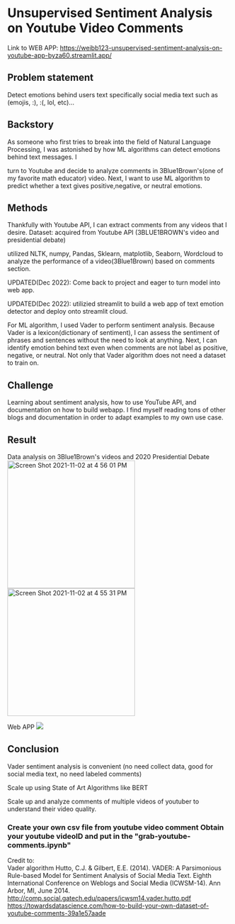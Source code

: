 # Unsupervised Sentiment Analysis on Youtube Video Comments

Link to WEB APP: https://weibb123-unsupervised-sentiment-analysis-on-youtube-app-byza60.streamlit.app/


<h2>Problem statement</h2>
Detect emotions behind users text specifically social media text such as (emojis, :), :(, lol, etc)...

<h2>Backstory</h2>
As someone who first tries to break into the field of Natural Language Processing, I was astonished by how ML algorithms can detect emotions behind text messages. I

turn to Youtube and decide to analyze comments in 3Blue1Brown's(one of my favorite math educator) video. Next, I want to use ML algorithm to predict whether a text gives positive,negative, or neutral emotions.

<h2>Methods</h2>
Thankfully with Youtube API, I can extract comments from any videos that I desire.
Dataset: acquired from Youtube API (3BLUE1BROWN's video and presidential debate)

utilized NLTK, numpy, Pandas, Sklearn, matplotlib, Seaborn, Wordcloud to analyze the performance of a video(3Blue1Brown) based on comments section.

UPDATED(Dec 2022): Come back to project and eager to turn model into web app.

UPDATED(Dec 2022): utilizied streamlit to build a web app of text emotion detector and deploy onto streamlit cloud.

For ML algorithm, I used Vader to perform sentiment analysis. Because Vader is a lexicon(dictionary of sentiment), I can assess the sentiment of phrases and sentences without the need to look at anything. Next, I can identify emotion behind text even when comments are not label as positive, negative, or neutral. Not only that Vader algorithm does not need a dataset to train on.

<h2>Challenge</h2>
Learning about sentiment analysis, how to use YouTube API, and documentation on how to build webapp. I find myself reading tons of other blogs and documentation in order to adapt examples to my own use case.

<h2>Result</h2>
Data analysis on 3Blue1Brown's videos and 2020 Presidential Debate
<img width="288" alt="Screen Shot 2021-11-02 at 4 56 01 PM" src="https://user-images.githubusercontent.com/84426364/139952010-e16b8d0d-24c4-484f-9014-6a44e5918212.png">

<img width="288" alt="Screen Shot 2021-11-02 at 4 55 31 PM" src="https://user-images.githubusercontent.com/84426364/139952041-dbcbdf13-aaa3-43ac-a858-52c2eb648ffd.png">

Web APP
<img src="https://user-images.githubusercontent.com/84426364/208281878-2fb8320e-7811-44d9-9649-df5355eedc6b.png">


<h2>Conclusion</h2>
Vader sentiment analysis is convenient (no need collect data, good for social media text, no need labeled comments)

Scale up using State of Art Algorithms like BERT

Scale up and analyze comments of multiple videos of youtuber to understand their video quality.

<h3> Create your own csv file from youtube video comment 
Obtain your youtube videoID and put in the "grab-youtube-comments.ipynb" </h3>

Credit to:
<br> Vader algorithm
Hutto, C.J. & Gilbert, E.E. (2014). VADER: A Parsimonious Rule-based Model for Sentiment Analysis of Social Media Text. Eighth International Conference on Weblogs and Social Media (ICWSM-14). Ann Arbor, MI, June 2014.
http://comp.social.gatech.edu/papers/icwsm14.vader.hutto.pdf
<br>https://towardsdatascience.com/how-to-build-your-own-dataset-of-youtube-comments-39a1e57aade</br>
